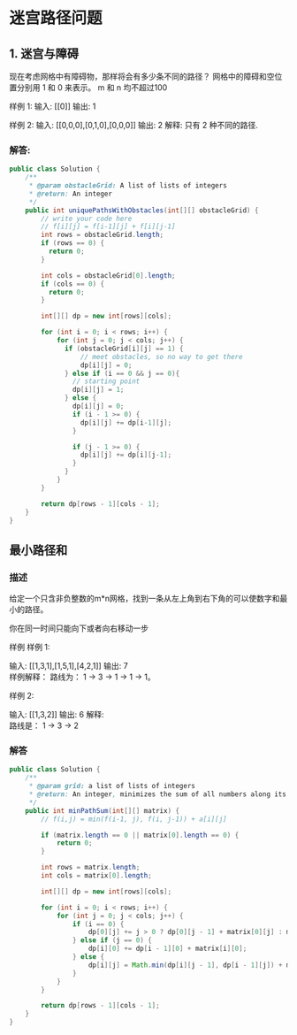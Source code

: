 # 迷宫路径问题
## 1. 迷宫与障碍
现在考虑网格中有障碍物，那样将会有多少条不同的路径？
网格中的障碍和空位置分别用 1 和 0 来表示。
m 和 n 均不超过100

样例 1:
	输入: [[0]]
	输出: 1


样例 2:
	输入:  [[0,0,0],[0,1,0],[0,0,0]]
	输出: 2
	解释:
	只有 2 种不同的路径.

### 解答:
```java
public class Solution {
    /**
     * @param obstacleGrid: A list of lists of integers
     * @return: An integer
     */
    public int uniquePathsWithObstacles(int[][] obstacleGrid) {
        // write your code here
        // f[i][j] = f[i-1][j] + f[i][j-1]
        int rows = obstacleGrid.length;
        if (rows == 0) {
          return 0;
        }

        int cols = obstacleGrid[0].length;
        if (cols == 0) {
          return 0;
        }

        int[][] dp = new int[rows][cols];

        for (int i = 0; i < rows; i++) {
            for (int j = 0; j < cols; j++) {
              if (obstacleGrid[i][j] == 1) {
                  // meet obstacles, so no way to get there
                  dp[i][j] = 0;
              } else if (i == 0 && j == 0){
                // starting point
                dp[i][j] = 1;
              } else {
                dp[i][j] = 0;
                if (i - 1 >= 0) {
                  dp[i][j] += dp[i-1][j];
                } 

                if (j - 1 >= 0) {
                  dp[i][j] += dp[i][j-1];
                }
              }
            }
        }

        return dp[rows - 1][cols - 1];
    }
}
```

## 最小路径和
### 描述
给定一个只含非负整数的m*n网格，找到一条从左上角到右下角的可以使数字和最小的路径。

你在同一时间只能向下或者向右移动一步

样例
样例 1:

输入:  [[1,3,1],[1,5,1],[4,2,1]]
输出: 7	
样例解释：
路线为： 1 -> 3 -> 1 -> 1 -> 1。

样例 2:

输入:  [[1,3,2]]
输出:  6
解释:  
路线是： 1 -> 3 -> 2

### 解答
```java
public class Solution {
    /**
     * @param grid: a list of lists of integers
     * @return: An integer, minimizes the sum of all numbers along its path
     */
    public int minPathSum(int[][] matrix) {
        // f(i,j) = min(f(i-1, j), f(i, j-1)) + a[i][j]

        if (matrix.length == 0 || matrix[0].length == 0) {
            return 0;
        }

        int rows = matrix.length;
        int cols = matrix[0].length;

        int[][] dp = new int[rows][cols];

        for (int i = 0; i < rows; i++) {
            for (int j = 0; j < cols; j++) {
                if (i == 0) {
                    dp[0][j] += j > 0 ? dp[0][j - 1] + matrix[0][j] : matrix[0][0];
                } else if (j == 0) {
                    dp[i][0] += dp[i - 1][0] + matrix[i][0];
                } else {
                    dp[i][j] = Math.min(dp[i][j - 1], dp[i - 1][j]) + matrix[i][j];
                }
            }
        }

        return dp[rows - 1][cols - 1];
    }
}
```
